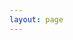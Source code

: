 ```yaml
---
layout: page
---
```


<script setup>
import {
  VPTeamPage,
  VPTeamPageTitle,
  VPTeamMembers
} from 'vitepress/theme'

const members = [
  {
    avatar: 'https://www.github.com/ThopQ.png',
    name: 'Thomas Iseli',
    title: 'Full Stack Developer',
    links: [
      { icon: 'github', link: 'https://github.com/ThopQ' },
      { icon: 'twitter', link: 'https://twitter.com/ThopQ' }
    ]
  },
]
</script>

<VPTeamPage>
  <VPTeamPageTitle>
    <template #title>
        Meet the Developer
    </template>
    <template #lead>
        This is a short overview about my work!
    </template>
  </VPTeamPageTitle>
  <VPTeamMembers
    :members="members"
  />
</VPTeamPage>
